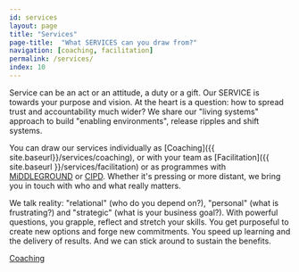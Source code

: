 ```yaml
---
id: services
layout: page
title: "Services"
page-title:  "What SERVICES can you draw from?"
navigation: [coaching, facilitation]
permalink: /services/
index: 10
---
```


Service can be an act or an attitude, a duty or a gift. Our SERVICE is
towards your purpose and vision. At the heart is a question: how to spread trust and accountability much wider? We share our "living systems" approach to build "enabling environments", release
ripples and shift systems.

You can draw our services individually as [Coaching]({{ site.baseurl}}/services/coaching), or with your team as [Facilitation]({{ site.baseurl }}/services/facilitation) or as programmes with [MiDDLEGROUND](http://www.middle-ground.co.uk) or [CIPD](http://www.cipd.co.uk/training/ORDDTC). Whether it's pressing or more distant, we bring you in touch with who and what really matters.

We talk reality: "relational" (who do you depend on?), "personal" (what is frustrating?) and "strategic"
(what is your business goal?). With powerful questions, you grapple, reflect and stretch your skills. You get purposeful to create new options and forge new commitments. You speed up learning and the delivery of results. And we can stick around to sustain the benefits.

[Coaching](/coaching)
